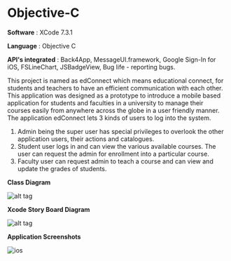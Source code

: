 # Objective-C

**Software** : XCode 7.3.1

**Language** : Objective C

**API's integrated** : Back4App, MessageUI.framework, Google Sign-In for iOS, FSLineChart, JSBadgeView, Bug life - reporting bugs.

This project is named as edConnect which means educational connect, for students and teachers to have an efficient communication with each other. This application was designed as a prototype to introduce a mobile based application for students and faculties in a university to manage their courses easily from anywhere across the globe in a user friendly manner.
The application edConnect lets 3 kinds of users to log into the system. 

1. Admin being the super user has special privileges to overlook the other application users, their actions and catalogues.
2. Student user logs in and can view the various available courses. The user can request the admin for enrollment into a particular course.
3. Faculty user can request admin to teach a course and can view and update the grades of students.

**Class Diagram**

![alt tag](https://cloud.githubusercontent.com/assets/18182515/21335375/51dd2724-c62c-11e6-8682-d5ba73ce44d0.jpg)

**Xcode Story Board Diagram**

![alt tag](https://cloud.githubusercontent.com/assets/18182515/21335423/c061418a-c62c-11e6-9c9c-b371f41b3b41.png)

**Application Screenshots**

![ios](https://cloud.githubusercontent.com/assets/18182515/25933457/e552b60e-35e4-11e7-9b0f-a70cbef14a1b.png)
